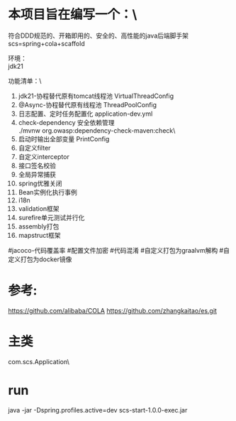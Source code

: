 # 本项目旨在编写一个：\

符合DDD规范的、开箱即用的、安全的、高性能的java后端脚手架\
scs=spring+cola+scaffold

环境：\
jdk21

功能清单：\

1. jdk21-协程替代原有tomcat线程池 VirtualThreadConfig
2. @Async-协程替代原有线程池 ThreadPoolConfig
3. 日志配置、定时任务配置化 application-dev.yml
4. check-dependency 安全依赖管理\
   ./mvnw org.owasp:dependency-check-maven:check\
5. 启动时输出全部变量 PrintConfig
6. 自定义filter
7. 自定义interceptor
8. 接口签名校验
9. 全局异常捕获
10. spring优雅关闭
11. Bean实例化执行事例
12. i18n
13. validation框架
14. surefire单元测试并行化
15. assembly打包
16. mapstruct框架

#jacoco-代码覆盖率
#配置文件加密
#代码混淆
#自定义打包为graalvm解构
#自定义打包为docker镜像

# 参考:

https://github.com/alibaba/COLA
https://github.com/zhangkaitao/es.git

# 主类

com.scs.Application\

# run
java -jar -Dspring.profiles.active=dev scs-start-1.0.0-exec.jar